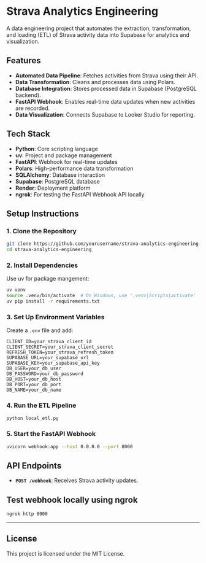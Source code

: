 # Strava Analytics Engineering

A data engineering project that automates the extraction, transformation, and loading (ETL) of Strava activity data into Supabase for analytics and visualization.

## Features

- **Automated Data Pipeline**: Fetches activities from Strava using their API.
- **Data Transformation**: Cleans and processes data using Polars.
- **Database Integration**: Stores processed data in Supabase (PostgreSQL backend).
- **FastAPI Webhook**: Enables real-time data updates when new activities are recorded.
- **Data Visualization**: Connects Supabase to Looker Studio for reporting.

## Tech Stack

- **Python**: Core scripting language
- **uv**: Project and package management
- **FastAPI**: Webhook for real-time updates
- **Polars**: High-performance data transformation
- **SQLAlchemy**: Database interaction
- **Supabase**: PostgreSQL database
- **Render**: Deployment platform
- **ngrok**: For testing the FastAPI Webhook API locally

## Setup Instructions

### 1. Clone the Repository

```bash
git clone https://github.com/yourusername/strava-analytics-engineering.git
cd strava-analytics-engineering
```

### 2. Install Dependencies

Use uv for package mangement:

```bash
uv venv
source .venv/bin/activate  # On Windows, use '.venv\Scripts\activate'
uv pip install -r requirements.txt
```

### 3. Set Up Environment Variables

Create a `.env` file and add:

```
CLIENT_ID=your_strava_client_id
CLIENT_SECRET=your_strava_client_secret
REFRESH_TOKEN=your_strava_refresh_token
SUPABASE_URL=your_supabase_url
SUPABASE_KEY=your_supabase_api_key
DB_USER=your_db_user
DB_PASSWORD=your_db_password
DB_HOST=your_db_host
DB_PORT=your_db_port
DB_NAME=your_db_name
```

### 4. Run the ETL Pipeline

```bash
python local_etl.py
```

### 5. Start the FastAPI Webhook

```bash
uvicorn webhook:app --host 0.0.0.0 --port 8000
```

## API Endpoints

- **`POST /webhook`**: Receives Strava activity updates.

## Test webhook locally using ngrok
```bash
ngrok http 8000
```

---

## License

This project is licensed under the MIT License.
